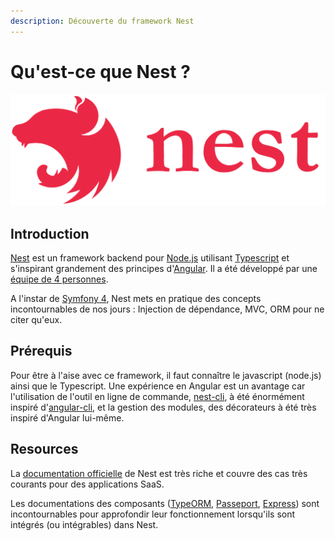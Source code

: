 ```yaml
---
description: Découverte du framework Nest
---
```


# Qu'est-ce que Nest ?

![](.gitbook/assets/nest.svg)

## Introduction

[Nest](https://nestjs.com/) est un framework backend pour [Node.js](https://nodejs.org/en/) utilisant [Typescript](https://www.typescriptlang.org/) et s'inspirant grandement des principes d'[Angular](https://angular.io/). Il a été développé par une [équipe de 4 personnes](https://github.com/orgs/nestjs/people).

A l'instar de [Symfony 4](https://symfony.com/4), Nest mets en pratique des concepts incontournables de nos jours : Injection de dépendance, MVC, ORM pour ne citer qu'eux.

## Prérequis

Pour être à l'aise avec ce framework, il faut connaître le javascript \(node.js\) ainsi que le Typescript. Une expérience en Angular est un avantage car l'utilisation de l'outil en ligne de commande, [nest-cli](https://github.com/nestjs/nest-cli), à été énormément inspiré d'[angular-cli](https://cli.angular.io/), et la gestion des modules, des décorateurs à été très inspiré d'Angular lui-même.

## Resources

La [documentation officielle](https://docs.nestjs.com/) de Nest est très riche et couvre des cas très courants pour des applications SaaS.

Les documentations des composants \([TypeORM](http://typeorm.io), [Passeport](http://www.passportjs.org/docs/authenticate/), [Express](https://expressjs.com/fr/starter/installing.html)\) sont incontournables pour approfondir leur fonctionnement lorsqu'ils sont intégrés \(ou intégrables\) dans Nest.


